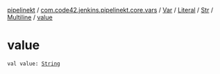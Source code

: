 [pipelinekt](../../../../../index.md) / [com.code42.jenkins.pipelinekt.core.vars](../../../../index.md) / [Var](../../../index.md) / [Literal](../../index.md) / [Str](../index.md) / [Multiline](index.md) / [value](./value.md)

# value

`val value: `[`String`](https://kotlinlang.org/api/latest/jvm/stdlib/kotlin/-string/index.html)